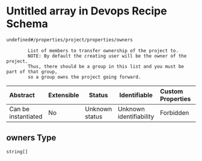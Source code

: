 # Untitled array in Devops Recipe Schema

```txt
undefined#/properties/project/properties/owners
```

            List of members to transfer ownership of the project to.
            NOTE: By default the creating user will be the owner of the project.
            Thus, there should be a group in this list and you must be part of that group,
            so a group owns the project going forward.


| Abstract            | Extensible | Status         | Identifiable            | Custom Properties | Additional Properties | Access Restrictions | Defined In                                                        |
| :------------------ | ---------- | -------------- | ----------------------- | :---------------- | --------------------- | ------------------- | ----------------------------------------------------------------- |
| Can be instantiated | No         | Unknown status | Unknown identifiability | Forbidden         | Allowed               | none                | [devops.schema.json\*](devops.schema.json "open original schema") |

## owners Type

`string[]`
